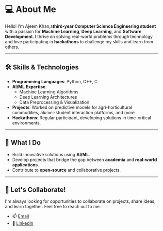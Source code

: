 # 💻 About Me

Hello! I'm Ajeem Khan,a**third-year Computer Science Engineering student** with a passion for **Machine Learning**, **Deep Learning**, and **Software Development**. I thrive on solving real-world problems through technology and love participating in **hackathons** to challenge my skills and learn from others.

---

## 🛠️ Skills & Technologies

- **Programming Languages**: Python, C++, C
- **AI/ML Expertise**: 
  - Machine Learning Algorithms
  - Deep Learning Architectures
  - Data Preprocessing & Visualization
- **Projects**: Worked on predictive models for agri-horticultural commodities, alumni-student interaction platforms, and more.
- **Hackathons**: Regular participant, developing solutions in time-critical environments.

---

## 🌟 What I Do

- Build innovative solutions using **AI/ML**.
- Develop projects that bridge the gap between **academia** and **real-world applications**.
- Contribute to **open-source** and collaborative projects.

---


## 🚀 Let's Collaborate!

I'm always looking for opportunities to collaborate on projects, share ideas, and learn together. Feel free to reach out to me:

- 📫 [Email](mailto:ajeem5373@gmail.com)
- 💼 [LinkedIn](https://www.linkedin.com/in/ajeem-khan-k-29b610258/?utm_source=share&utm_campaign=share_via&utm_content=profile&utm_medium=android_app)
